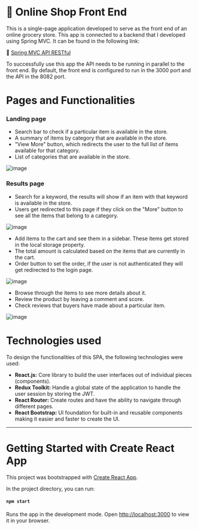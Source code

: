 # 🛒 Online Shop Front End

This is a single-page application developed to serve as the front end of an online grocery store. This app is connected to a backend that I developed using Spring MVC. It can be found in the following link:

🔗 [Spring MVC API RESTful](https://github.com/Alejo-Rojas-R/shop-v3-api)

To successfully use this app the API needs to be running in parallel to the front end. By default, the front end is configured to run in the 3000 port and the API in the 8082 port.

# Pages and Functionalities

### Landing page

- Search bar to check if a particular item is available in the store.
- A summary of items by category that are available in the store.
- "View More" button, which redirects the user to the full list of items available for that category.
- List of categories that are available in the store.

![image](https://github.com/Alejo-Rojas-R/shop-v3-fe/assets/125615397/ecca6775-7bc0-4ea6-9d3a-04f167a575bc)

### Results page

- Search for a keyword, the results will show if an item with that keyword is available in the store.
- Users get redirected to this page if they click on the "More" button to see all the items that belong to a category.

![image](https://github.com/Alejo-Rojas-R/shop-v3-fe/assets/125615397/b81a7e1c-50e5-4f50-82d6-46e93da734a7)

- Add items to the cart and see them in a sidebar. These items get stored in the local storage property.
- The total amount is calculated based on the items that are currently in the cart.
- Order button to set the order, if the user is not authenticated they will get redirected to the login page.

![image](https://github.com/Alejo-Rojas-R/shop-v3-fe/assets/125615397/75994a4e-5959-49c6-bfa6-6ecca5363120)

- Browse through the items to see more details about it.
- Review the product by leaving a comment and score.
- Check reviews that buyers have made about a particular item.

![image](https://github.com/Alejo-Rojas-R/shop-v3-fe/assets/125615397/d93864a0-bcd1-4ef8-ab27-ac1520f9d950)



# Technologies used

To design the functionalities of this SPA, the following technologies were used:

- **React.js:** Core library to build the user interfaces out of individual pieces (components).
- **Redux Toolkit:** Handle a global state of the application to handle the user session by storing the JWT.
- **React Router:** Create routes and have the ability to navigate through different pages.
- **React Bootstrap:** UI foundation for built-in and reusable components making it easier and faster to create the UI.

---

# Getting Started with Create React App

This project was bootstrapped with [Create React App](https://github.com/facebook/create-react-app).

In the project directory, you can run:

#### `npm start`

Runs the app in the development mode. Open [http://localhost:3000](http://localhost:3000) to view it in your browser.
